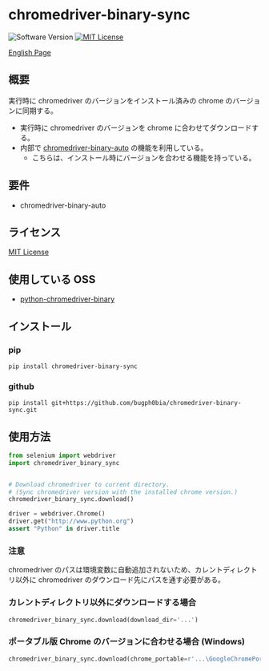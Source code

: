 chromedriver-binary-sync
===

![Software Version](http://img.shields.io/badge/Version-v0.2.1-green.svg?style=flat)
[![MIT License](http://img.shields.io/badge/license-MIT-blue.svg?style=flat)](LICENSE)

[English Page](./README.md)

## 概要
実行時に chromedriver のバージョンをインストール済みの chrome のバージョンに同期する。  

- 実行時に chromedriver のバージョンを chrome に合わせてダウンロードする。  
- 内部で [chromedriver-binary-auto](https://pypi.org/project/chromedriver-binary-auto/) の機能を利用している。
    - こちらは、インストール時にバージョンを合わせる機能を持っている。

## 要件
- chromedriver-binary-auto

## ライセンス
[MIT License](./LICENSE)

## 使用している OSS
- [python-chromedriver-binary](https://github.com/danielkaiser/python-chromedriver-binary)

## インストール
### pip
```
pip install chromedriver-binary-sync
```

### github
```
pip install git+https://github.com/bugph0bia/chromedriver-binary-sync.git
```

## 使用方法
```py
from selenium import webdriver
import chromedriver_binary_sync


# Download chromedriver to current directory.
# (Sync chromedriver version with the installed chrome version.)
chromedriver_binary_sync.download()

driver = webdriver.Chrome()
driver.get("http://www.python.org")
assert "Python" in driver.title
```

### 注意
chromedriver のパスは環境変数に自動追加されないため、カレントディレクトリ以外に chromedriver のダウンロード先にパスを通す必要がある。  

### カレントディレクトリ以外にダウンロードする場合
```py
chromedriver_binary_sync.download(download_dir='...')
```

### ポータブル版 Chrome のバージョンに合わせる場合 (Windows)
```py
chromedriver_binary_sync.download(chrome_portable=r'...\GoogleChromePortable\App\Chrome-bin\chrome.exe')
```
